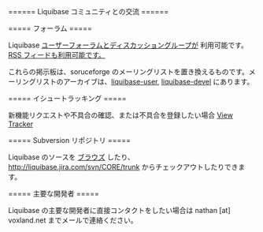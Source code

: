====== Liquibase コミュニティとの交流 ======


===== フォーラム =====

Liquibase [ユーザーフォーラムとディスカッショングループが](http://liquibase.org/forum/) 利用可能です。  [RSS フィードも利用可能です。](http://liquibase.org/forum/index.php?type=rss;action=.xml)

これらの掲示板は、soruceforge のメーリングリストを置き換えるものです。メーリングリストのアーカイブは、[liquibase-user](http://www.nabble.com/LiquiBase---User-f23276.html),  [liquibase-devel](http://www.nabble.com/LiquiBase---Development-f23277.html) にあります。

===== イシュートラッキング =====

新機能リクエストや不具合の確認、または不具合を登録したい場合 [View Tracker](http://liquibase.jira.com/browse/CORE)


===== Subversion リポジトリ =====

Liquibase のソースを [ブラウズ](http://liquibase.jira.com/source/browse/CORE) したり、http://liquibase.jira.com/svn/CORE/trunk からチェックアウトしたりできます。

===== 主要な開発者 =====

Liquibase の主要な開発者に直接コンタクトをしたい場合は nathan [at] voxland.net までメールで連絡ください。